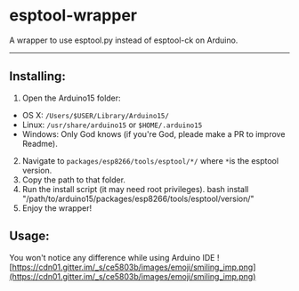 # esptool-wrapper
A wrapper to use esptool.py instead of esptool-ck on Arduino.

---

## Installing:

1. Open the Arduino15 folder:
  * OS X: `/Users/$USER/Library/Arduino15/`
  * Linux: `/usr/share/arduino15` or `$HOME/.arduino15`
  * Windows: Only God knows (if you're God, pleade make a PR to improve Readme).
2. Navigate to `packages/esp8266/tools/esptool/*/` where `*`is the esptool version.
3. Copy the path to that folder.
4. Run the install script (it may need root privileges).
    bash install "/path/to/arduino15/packages/esp8266/tools/esptool/version/" 
5. Enjoy the wrapper!

## Usage:
You won't notice any difference while using Arduino IDE ![https://cdn01.gitter.im/_s/ce5803b/images/emoji/smiling_imp.png](https://cdn01.gitter.im/_s/ce5803b/images/emoji/smiling_imp.png)
